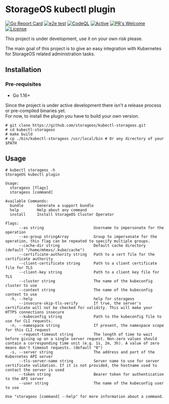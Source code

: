 # StorageOS kubectl plugin

[![Go Report Card](https://goreportcard.com/badge/github.com/storageos/kubectl-storageos)](https://goreportcard.com/report/github.com/storageos/kubectl-storageos)
[![e2e test](https://github.com/storageos/kubectl-storageos/actions/workflows/kuttl-e2e-test.yaml/badge.svg)](https://github.com/storageos/kubectl-storageos/actions/workflows/kuttl-e2e-test.yaml)
[![CodeQL](https://github.com/storageos/kubectl-storageos/actions/workflows/codeql-analysis.yml/badge.svg)](https://github.com/storageos/kubectl-storageos/actions/workflows/codeql-analysis.yml)
[![Active](http://img.shields.io/badge/Status-Active-green.svg)](https://github.com/storageos/kubectl-storageos)
[![PR's Welcome](https://img.shields.io/badge/PRs-welcome-brightgreen.svg?style=flat)](https://github.com/storageos/kubectl-storageos/pulls)
[![License](https://img.shields.io/badge/License-MIT-blue.svg)](https://opensource.org/licenses/MIT)

This project is under development, use it on your own risk please.

The main goal of this project is to give an easy integration with Kubernetes for StorageOS related administration tasks.

## Installation

### Pre-requisites

 * Go 1.16+

Since the project is under active development there isn't a release process or pre-compiled binaries yet.  
For now, to install the plugin you have to build your own version. 

```
# git clone https://github.com/storageos/kubectl-storageos.git
# cd kubectl-storageos
# make build
# cp ./bin/kubectl-storageos /usr/local/bin # Or any directory of your $PATH
```

## Usage

```
# kubectl storageos -h
StorageOS kubectl plugin

Usage:
  storageos [flags]
  storageos [command]

Available Commands:
  bundle      Generate a support bundle
  help        Help about any command
  install     Install StorageOS Cluster Operator

Flags:
      --as string                      Username to impersonate for the operation
      --as-group stringArray           Group to impersonate for the operation, this flag can be repeated to specify multiple groups.
      --cache-dir string               Default cache directory (default "/home/mhmxs/.kube/cache")
      --certificate-authority string   Path to a cert file for the certificate authority
      --client-certificate string      Path to a client certificate file for TLS
      --client-key string              Path to a client key file for TLS
      --cluster string                 The name of the kubeconfig cluster to use
      --context string                 The name of the kubeconfig context to use
  -h, --help                           help for storageos
      --insecure-skip-tls-verify       If true, the server's certificate will not be checked for validity. This will make your HTTPS connections insecure
      --kubeconfig string              Path to the kubeconfig file to use for CLI requests.
  -n, --namespace string               If present, the namespace scope for this CLI request
      --request-timeout string         The length of time to wait before giving up on a single server request. Non-zero values should contain a corresponding time unit (e.g. 1s, 2m, 3h). A value of zero means don't timeout requests. (default "0")
  -s, --server string                  The address and port of the Kubernetes API server
      --tls-server-name string         Server name to use for server certificate validation. If it is not provided, the hostname used to contact the server is used
      --token string                   Bearer token for authentication to the API server
      --user string                    The name of the kubeconfig user to use

Use "storageos [command] --help" for more information about a command.
```

